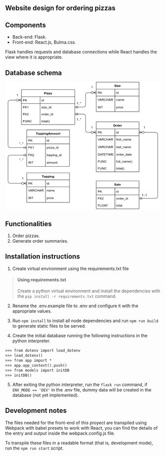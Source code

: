 ## Website design for ordering pizzas

## Components

* Back-end: Flask.
* Front-end: React.js, Bulma.css.

Flask handles requests and database connections while React handles the view where it is appropriate.

## Database schema

![Schema](/doc/Models.png)

## Functionalities

1. Order pizzas.
2. Generate order summaries.

## Installation instructions

1. Create virtual environment using the requirements.txt file

> #### Using requirements.txt
> 
> Create a python virtual environment and install the dependencies with the `pip install -r requirements.txt` command.

2. Rename the .env.example file to .env and configure it with the appropriate values.

3. Run `npm install` to install all node dependencies and run `npm run build` to generate static files to be served.

4. Create the initial database running the following instructions in the python interpreter.
```
>>> from dotenv import load_dotenv
>>> load_dotenv()
>>> from app import *
>>> app.app_context().push()
>>> from models import initDB
>>> initDB()
```
5. After exiting the python interpreter, run the `flask run` command, if `ENV_MODE == 'DEV'` in the .env file, dummy data will be created in the database (not yet implemented).

## Development notes

The files needed for the front-end of this proyect are transpiled using Webpack with babel presets to work with React, you can find the details of the entry and output inside the webpack.config.js file.

To transpile these files in a readable format (that is, development mode), run the `npm run start` script.

